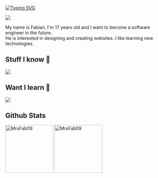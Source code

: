 <p align="left">
 <a href="https://git.io/typing-svg"><img src="https://readme-typing-svg.demolab.com?font=Fira+Code&pause=1000&width=435&lines=Hello+I'm+Fabian" alt="Typing SVG" /></a>
</p>
<!-- <p align="left">
 <img src="Baner.png" alt="Frontend Developer">
 </p> -->
<p align="left">
  <a href="https://www.github.com/MrsFab09" target="_blank" rel="noreferrer"><img
  src="https://img.shields.io/github/followers/MrsFab09?logo=github&style=for-the-badge&color=3382ed&labelColor=0f172a" /></a>
</p>
<p align="left">
  My name is Fabian, I'm 17 years old and I want to become a software engineer in the future. <br>
  He is interested in designing and creating websites. I like learning new technologies. 
</p>


Stuff I know :brain:
--------------------------------------
<p align="left">
  <a href="https://skillicons.dev">
    <img src="https://skillicons.dev/icons?i=github,python,react,tailwindcss,next,ts" />
  </a>
</p>

Want I learn :monocle_face:
--------------------------------------

<p align="left">
  <a href="https://skillicons.dev">
    <img src="https://skillicons.dev/icons?i=docker,electron,mongodb,nodejs,graphql,astro" />
  </a>
</p>

Github Stats
---------------------------------------

<span>
<img  height="150px" src="https://github-readme-stats.vercel.app/api/top-langs?username=MrsFab09&show_icons=true&locale=en&layout=compact&theme=transparent" alt="MrsFab09" /> 
</span>
<span>
<img height="150px" src="https://github-readme-stats.vercel.app/api?username=MrsFab09&show_icons=true&locale=en&theme=transparent" alt="MrsFab09" />
</span>
